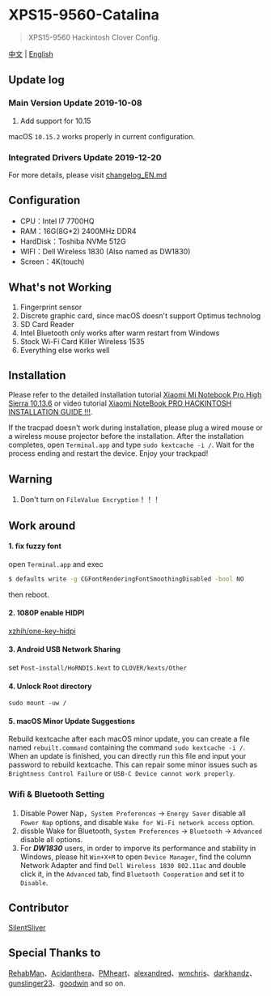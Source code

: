 # XPS15-9560-Catalina

> XPS15-9560 Hackintosh Clover Config.

 [中文](README.md) | [English](README_EN.md) 

## Update log

### Main Version Update 2019-10-08

1. Add support for 10.15

macOS `10.15.2` works properly in current configuration.

### Integrated Drivers Update 2019-12-20

For more details, please visit [changelog_EN.md](https://github.com/jardenliu/XPS15-9560-Catalina/blob/master/changelog_EN.md)

## Configuration

- CPU：Intel I7 7700HQ
- RAM：16G(8G\*2) 2400MHz DDR4
- HardDisk：Toshiba NVMe 512G
- WIFI：Dell Wireless 1830 (Also named as DW1830)
- Screen：4K(touch)

## What's not Working

1. Fingerprint sensor
2. Discrete graphic card, since macOS doesn't support Optimus technolog
3. SD Card Reader
4. Intel Bluetooth only works after warm restart from Windows
5. Stock Wi-Fi Card Killer Wireless 1535
6. Everything else works well

## Installation

Please refer to the detailed installation tutorial [Xiaomi Mi Notebook Pro High Sierra 10.13.6](https://www.tonymacx86.com/threads/guide-xiaomi-mi-notebook-pro-high-sierra-10-13-6.242724) or video tutorial [Xiaomi NoteBook PRO HACKINTOSH INSTALLATION GUIDE !!!](https://www.youtube.com/watch?v=72sPmkpxCvc).

If the tracpad doesn't work during installation, please plug a wired mouse or a wireless mouse projector before the installation. After the installation completes, open `Terminal.app` and type `sudo kextcache -i /`. Wait for the process ending and restart the device. Enjoy your trackpad!

## Warning

1. Don't turn on `FileValue Encryption`！！！

## Work around

#### 1. fix fuzzy font

open `Terminal.app` and exec

```bash
$ defaults write -g CGFontRenderingFontSmoothingDisabled -bool NO
```

then reboot.

#### 2. 1080P enable HIDPI

[xzhih/one-key-hidpi](https://github.com/xzhih/one-key-hidpi)

#### 3. Android USB Network Sharing

set `Post-install/HoRNDIS.kext` to `CLOVER/kexts/Other`

#### 4. Unlock Root directory

```
sudo mount -uw /
```

#### 5. macOS Minor Update Suggestions

Rebuild kextcache after each macOS minor update, you can create a file named `rebuilt.command` containing the command `sudo kextcache -i /`. When an update is finished, you can directly run this file and input your password to rebuild kextcache. This can repair some minor issues such as `Brightness Control Failure` or `USB-C Device cannot work properly`.


### Wifi & Bluetooth Setting

1. Disable Power Nap，`System Preferences` -> `Energy Saver` disable all `Power Nap` options, and disable `Wake for Wi-Fi network access` option.
2. dissble Wake for Bluetooth, `System Preferences` -> `Bluetooth` -> `Advanced` disable all options.
3. For **_DW1830_** users, in order to imporve its performance and stability in Windows, please hit `Win+X+M` to open `Device Manager`, find the column Network Adapter and find `Dell Wireless 1830 802.11ac` and double click it, in the `Advanced` tab, find `Bluetooth Cooperation` and set it to `Disable`.  

## Contributor
[SilentSliver](https://github.com/SilentSliver)

## Special Thanks to

[RehabMan](https://github.com/RehabMan)、[Acidanthera](https://github.com/acidanthera)、[PMheart](https://github.com/PMheart)、[alexandred](https://github.com/alexandred)、[wmchris](https://github.com/wmchris)、[darkhandz](https://github.com/darkhandz)、[gunslinger23](https://github.com/gunslinger23)、[goodwin](https://github.com/goodwin) and so on.
